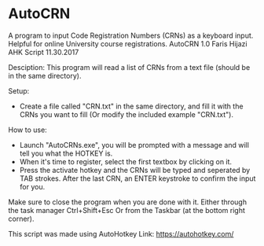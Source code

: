 # AutoCRN
A program to input Code Registration Numbers (CRNs) as a keyboard input. Helpful for online University course registrations.
AutoCRN 1.0
Faris Hijazi AHK Script 11.30.2017


Desciption:
	This program will read a list of CRNs from a text file (should be in the same directory).


Setup:
- 	Create a file called "CRN.txt" in the same directory, and fill it with the CRNs you want to fill
	(Or modify the included example "CRN.txt").

How to use:
- 	Launch "AutoCRNs.exe", you will be prompted with a message and will tell you what the HOTKEY is.
- 	When it's time to register, select the first textbox by clicking on it.
- 	Press the activate hotkey and the CRNs will be typed and seperated by TAB strokes.
	After the last CRN, an ENTER keystroke to confirm the input for you.

	
Make sure to close the program when you are done with it.
Either through the task manager Ctrl+Shift+Esc
Or from the Taskbar (at the bottom right corner).


This script was made using AutoHotkey
	Link:	https://autohotkey.com/
